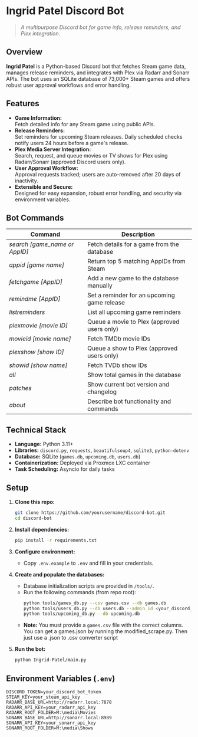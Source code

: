 # Ingrid Patel Discord Bot

> *A multipurpose Discord bot for game info, release reminders, and Plex integration.*

## Overview

**Ingrid Patel** is a Python-based Discord bot that fetches Steam game data, manages release reminders, and integrates with Plex via Radarr and Sonarr APIs. The bot uses an SQLite database of 73,000+ Steam games and offers robust user approval workflows and error handling.

## Features

- **Game Information:**  
  Fetch detailed info for any Steam game using public APIs.
- **Release Reminders:**  
  Set reminders for upcoming Steam releases. Daily scheduled checks notify users 24 hours before a game's release.
- **Plex Media Server Integration:**  
  Search, request, and queue movies or TV shows for Plex using Radarr/Sonarr (approved Discord users only).
- **User Approval Workflow:**  
  Approval requests tracked; users are auto-removed after 20 days of inactivity.
- **Extensible and Secure:**  
  Designed for easy expansion, robust error handling, and security via environment variables.

## Bot Commands

| Command                    | Description                                        |
|----------------------------|----------------------------------------------------|
| *search [game_name or AppID]* | Fetch details for a game from the database         |
| *appid [game name]*        | Return top 5 matching AppIDs from Steam            |
| *fetchgame [AppID]*        | Add a new game to the database manually            |
| *remindme [AppID]*         | Set a reminder for an upcoming game release        |
| *listreminders*            | List all upcoming game reminders                   |
| *plexmovie [movie ID]*     | Queue a movie to Plex (approved users only)        |
| *movieid [movie name]*     | Fetch TMDb movie IDs                               |
| *plexshow [show ID]*       | Queue a show to Plex (approved users only)         |
| *showid [show name]*       | Fetch TVDb show IDs                                |
| *all*                      | Show total games in the database                   |
| *patches*                  | Show current bot version and changelog             |
| *about*                    | Describe bot functionality and commands            |

## Technical Stack

- **Language:** Python 3.11+
- **Libraries:** `discord.py`, `requests`, `beautifulsoup4`, `sqlite3`, `python-dotenv`
- **Database:** SQLite (`games.db`, `upcoming.db`, `users.db`)
- **Containerization:** Deployed via Proxmox LXC container
- **Task Scheduling:** Asyncio for daily tasks

## Setup

1. **Clone this repo:**
    ```sh
    git clone https://github.com/yourusername/discord-bot.git
    cd discord-bot
    ```

2. **Install dependencies:**
    ```sh
    pip install -r requirements.txt
    ```

3. **Configure environment:**
    - Copy `.env.example` to `.env` and fill in your credentials.

4. **Create and populate the databases:**
    - Database initialization scripts are provided in `/tools/`.
    - Run the following commands (from repo root):
      ```sh
      python tools/games_db.py --csv games.csv --db games.db
      python tools/users_db.py --db users.db --admin_id <your_discord_id> --admin_username <your_username>
      python tools/upcoming_db.py --db upcoming.db
      ```
    - **Note:** You must provide a `games.csv` file with the correct columns. You can get a games.json by running the modified_scrape.py. Then just use a .json to .csv converter script

5. **Run the bot:**
    ```sh
    python Ingrid-Patel/main.py
    ```


## Environment Variables (`.env`)

```env
DISCORD_TOKEN=your_discord_bot_token
STEAM_KEY=your_steam_api_key
RADARR_BASE_URL=http://radarr.local:7878
RADARR_API_KEY=your_radarr_api_key
RADARR_ROOT_FOLDER=M:\media\Movies
SONARR_BASE_URL=http://sonarr.local:8989
SONARR_API_KEY=your_sonarr_api_key
SONARR_ROOT_FOLDER=M:\media\Shows
